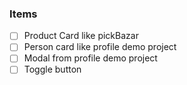 ### Items 

- [ ] Product Card like pickBazar
- [ ] Person card like profile demo project
- [ ] Modal from profile demo project
- [ ] Toggle button
